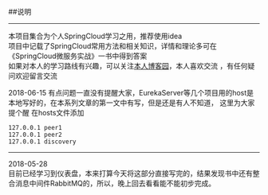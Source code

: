 ##说明

----

本项目集合为个人SpringCloud学习之用，推荐使用idea  
项目中记载了SpringCloud常用方法和相关知识，详情和理论多可在《SpringCloud微服务实战》一书中得到答案  
如果对本人的学习路线有兴趣，可以关注[本人博客园](https://www.cnblogs.com/hellxz)，本人喜欢交流 ，有任何疑问欢迎留言交流

2018-06-15
有点问题一直没有提醒大家，EurekaServer等几个项目用的host是本地写好的，在本系列文章的第一文中有写，但是还是有人不知道，
这里为大家提个醒
在hosts文件添加
```
127.0.0.1 peer1
127.0.0.1 peer2
127.0.0.1 discovery
```
  
----

2018-05-28  
目前已经学习到仪表盘，本来打算今天将这部分直接写完的，结果发现书中还有整合消息中间件RabbitMQ的，所以，晚上回去看看能不能初步完成。